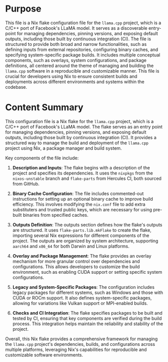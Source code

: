 # Purpose
This file is a Nix flake configuration file for the `llama.cpp` project, which is a C/C++ port of Facebook's LLaMA model. It serves as a discoverable entry-point for managing dependencies, pinning versions, and exposing default outputs, including those built by continuous integration (CI). The file is structured to provide both broad and narrow functionalities, such as defining inputs from external repositories, configuring binary caches, and specifying system-specific package builds. It includes multiple conceptual components, such as overlays, system configurations, and package definitions, all centered around the theme of managing and building the `llama.cpp` software in a reproducible and customizable manner. This file is crucial for developers using Nix to ensure consistent builds and deployments across different environments and systems within the codebase.
# Content Summary
This configuration file is a Nix flake for the `llama.cpp` project, which is a C/C++ port of Facebook's LLaMA model. The flake serves as an entry point for managing dependencies, pinning versions, and exposing default outputs, including those built by continuous integration (CI). It provides a structured way to manage the build and deployment of the `llama.cpp` project using Nix, a package manager and build system.

Key components of the file include:

1. **Description and Inputs**: The flake begins with a description of the project and specifies its dependencies. It uses the `nixpkgs` from the `nixos-unstable` branch and `flake-parts` from Hercules CI, both sourced from GitHub.

2. **Binary Cache Configuration**: The file includes commented-out instructions for setting up an optional binary cache to improve build efficiency. This involves modifying the `nix.conf` file to add extra substituters and trusted public keys, which are necessary for using pre-built binaries from specified caches.

3. **Outputs Definition**: The outputs section defines how the flake's outputs are structured. It uses `flake-parts.lib.mkFlake` to create the flake, importing several Nix expressions for different components of the project. The outputs are organized by system architecture, supporting `aarch64` and `x86_64` for both Darwin and Linux platforms.

4. **Overlay and Package Management**: The flake provides an overlay mechanism for more granular control over dependencies and configurations. This allows developers to customize the build environment, such as enabling CUDA support or setting specific system configurations.

5. **Legacy and System-Specific Packages**: The configuration includes legacy packages for different systems, such as Windows and those with CUDA or ROCm support. It also defines system-specific packages, allowing for variations like Vulkan support or MPI-enabled builds.

6. **Checks and CI Integration**: The flake specifies packages to be built and tested by CI, ensuring that key components are verified during the build process. This integration helps maintain the reliability and stability of the project.

Overall, this Nix flake provides a comprehensive framework for managing the `llama.cpp` project's dependencies, builds, and configurations across multiple platforms, leveraging Nix's capabilities for reproducible and customizable software environments.
